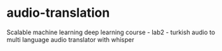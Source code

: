 # audio-translation
Scalable machine learning deep learning course - lab2 - turkish audio to multi language audio translator with whisper 
